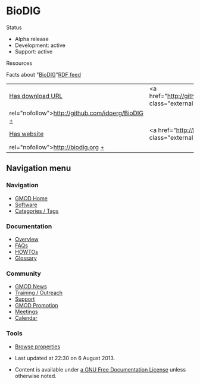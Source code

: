 



<span id="top"></span>




# <span dir="auto">BioDIG</span>









  


Status



- Alpha release
- Development: active
- Support: active



Resources








<span class="smwfactboxhead">Facts about
"<span class="swmfactboxheadbrowse">[BioDIG](Special%253ABrowse/BioDIG "Special%253ABrowse/BioDIG")</span>"</span><span class="smwrdflink"><span class="rdflink">[RDF
feed](http://gmod.org/wiki/Special:ExportRDF/BioDIG "Special:ExportRDF/BioDIG")</span></span>

|  |  |
|----|----|
| [Has download URL](Property%3AHas_download_URL "Property:Has download URL") | <a href="http://github.com/idoerg/BioDIG" class="external free"
rel="nofollow">http://github.com/idoerg/BioDIG</a> <span class="smwsearch">[+](Special%3ASearchByProperty/Has-20download-20URL/http%3A-2F-2Fgithub.com-2Fidoerg-2FBioDIG "Special%3ASearchByProperty/Has-20download-20URL/http%3A-2F-2Fgithub.com-2Fidoerg-2FBioDIG")</span> |
| [Has website](Property%3AHas_website "Property:Has website") | <a href="http://biodig.org" class="external free"
rel="nofollow">http://biodig.org</a> <span class="smwsearch">[+](Special%3ASearchByProperty/Has-20website/http%3A-2F-2Fbiodig.org "Special%3ASearchByProperty/Has-20website/http%3A-2F-2Fbiodig.org")</span> |






## Navigation menu









### Navigation



- <span id="n-GMOD-Home">[GMOD Home](Main_Page)</span>
- <span id="n-Software">[Software](GMOD_Components)</span>
- <span id="n-Categories-.2F-Tags">[Categories /
  Tags](Categories)</span>




### Documentation



- <span id="n-Overview">[Overview](Overview)</span>
- <span id="n-FAQs">[FAQs](Category%3AFAQ)</span>
- <span id="n-HOWTOs">[HOWTOs](Category%3AHOWTO)</span>
- <span id="n-Glossary">[Glossary](Glossary)</span>




### Community



- <span id="n-GMOD-News">[GMOD News](GMOD_News)</span>
- <span id="n-Training-.2F-Outreach">[Training /
  Outreach](Training_and_Outreach)</span>
- <span id="n-Support">[Support](Support)</span>
- <span id="n-GMOD-Promotion">[GMOD Promotion](GMOD_Promotion)</span>
- <span id="n-Meetings">[Meetings](Meetings)</span>
- <span id="n-Calendar">[Calendar](Calendar)</span>




### Tools

- <span id="t-smwbrowselink"><a href="Special%253ABrowse/BioDIG" rel="smw-browse">Browse properties</a></span>



- <span id="footer-info-lastmod">Last updated at 22:30 on 6 August
  2013.</span>
<!-- - <span id="footer-info-viewcount">14,349 page views.</span> -->
- <span id="footer-info-copyright">Content is available under
  <a href="http://www.gnu.org/licenses/fdl-1.3.html" class="external"
  rel="nofollow">a GNU Free Documentation License</a> unless otherwise
  noted.</span>

<!-- -->



<!-- -->




